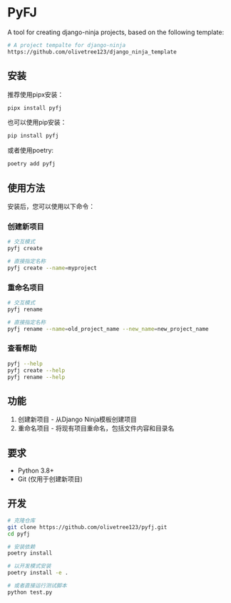 # PyFJ

A tool for creating django-ninja projects, based on the following template:
```bash
# A project tempalte for django-ninja
https://github.com/olivetree123/django_ninja_template
```

## 安装

推荐使用pipx安装：
```bash
pipx install pyfj
```

也可以使用pip安装：
```bash
pip install pyfj
```

或者使用poetry:

```bash
poetry add pyfj
```

## 使用方法

安装后，您可以使用以下命令：

### 创建新项目

```bash
# 交互模式
pyfj create

# 直接指定名称
pyfj create --name=myproject
```

### 重命名项目

```bash
# 交互模式
pyfj rename

# 直接指定名称
pyfj rename --name=old_project_name --new_name=new_project_name
```

### 查看帮助

```bash
pyfj --help
pyfj create --help
pyfj rename --help
```

## 功能

1. 创建新项目 - 从Django Ninja模板创建项目
2. 重命名项目 - 将现有项目重命名，包括文件内容和目录名

## 要求

- Python 3.8+
- Git (仅用于创建新项目)

## 开发

```bash
# 克隆仓库
git clone https://github.com/olivetree123/pyfj.git
cd pyfj

# 安装依赖
poetry install

# 以开发模式安装
poetry install -e .

# 或者直接运行测试脚本
python test.py
```
